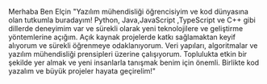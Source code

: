 Merhaba Ben Elçin  "Yazılım mühendisliği öğrencisiyim ve kod dünyasına olan tutkumla buradayım! Python, Java,JavaScript ,TypeScript  ve C++ gibi dillerde deneyimim var ve sürekli olarak yeni teknolojilere ve geliştirme yöntemlerine açığım. Açık kaynak projelerde katkı sağlamaktan keyif alıyorum ve sürekli öğrenmeye odaklanıyorum. Veri yapıları, algoritmalar ve yazılım mühendisliği prensipleri üzerine çalışıyorum. Toplulukta etkin bir şekilde yer almak ve yeni insanlarla tanışmak benim için önemli. Birlikte kod yazalım ve büyük projeler hayata geçirelim!"



